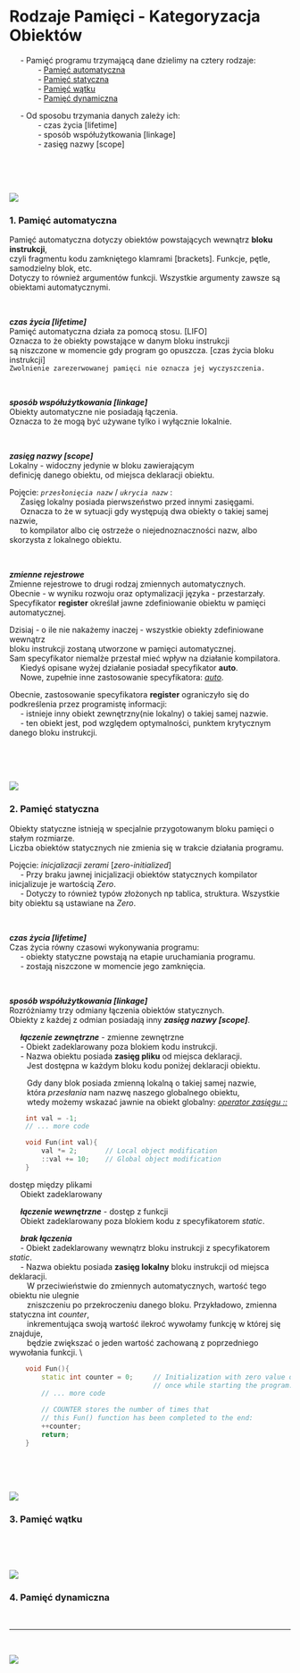 # Rodzaje Pamięci - Kategoryzacja Obiektów

&nbsp;&nbsp;&nbsp;&nbsp; - Pamięć programu trzymającą dane dzielimy na cztery rodzaje: \
&nbsp;&nbsp;&nbsp;&nbsp;&nbsp;&nbsp;&nbsp;&nbsp;&nbsp;&nbsp;&nbsp;&nbsp; - [Pamięć automatyczna](#1-pamięć-automatyczna) \
&nbsp;&nbsp;&nbsp;&nbsp;&nbsp;&nbsp;&nbsp;&nbsp;&nbsp;&nbsp;&nbsp;&nbsp; - [Pamięć statyczna](#2-pamięć-statyczna) \
&nbsp;&nbsp;&nbsp;&nbsp;&nbsp;&nbsp;&nbsp;&nbsp;&nbsp;&nbsp;&nbsp;&nbsp; - [Pamięć wątku](#3-pamięć-wątku) \
&nbsp;&nbsp;&nbsp;&nbsp;&nbsp;&nbsp;&nbsp;&nbsp;&nbsp;&nbsp;&nbsp;&nbsp; - [Pamięć dynamiczna](#4-pamięć-dynamiczna) 

&nbsp;&nbsp;&nbsp;&nbsp; - Od sposobu trzymania danych zależy ich: \
&nbsp;&nbsp;&nbsp;&nbsp;&nbsp;&nbsp;&nbsp;&nbsp;&nbsp;&nbsp;&nbsp;&nbsp; - czas życia [lifetime] \
&nbsp;&nbsp;&nbsp;&nbsp;&nbsp;&nbsp;&nbsp;&nbsp;&nbsp;&nbsp;&nbsp;&nbsp; - sposób współużytkowania [linkage] \
&nbsp;&nbsp;&nbsp;&nbsp;&nbsp;&nbsp;&nbsp;&nbsp;&nbsp;&nbsp;&nbsp;&nbsp; - zasięg nazwy [scope]

<br/>
<br/>
<br/>

![](https://github.com/Ptysiek/resources/blob/master/Orn.png)
### 1. Pamięć automatyczna
Pamięć automatyczna dotyczy obiektów powstających wewnątrz **bloku instrukcji**, \
czyli fragmentu kodu zamkniętego klamrami [brackets]. Funkcje, pętle, samodzielny blok, etc. \
Dotyczy to również argumentów funkcji. Wszystkie argumenty zawsze są obiektami automatycznymi.

<br/>

***czas życia [lifetime]*** \
Pamięć automatyczna działa za pomocą stosu. [LIFO] \
Oznacza to że obiekty powstające w danym bloku instrukcji \
są niszczone w momencie gdy program go opuszcza. [czas życia bloku instrukcji] \
`Zwolnienie zarezerwowanej pamięci nie oznacza jej wyczyszczenia.`

<br/>

***sposób współużytkowania [linkage]*** \
Obiekty automatyczne nie posiadają łączenia. \
Oznacza to że mogą być używane tylko i wyłącznie lokalnie.

<br/>

***zasięg nazwy [scope]*** \
Lokalny - widoczny jedynie w bloku zawierającym \
definicję danego obiektu, od miejsca deklaracji obiektu.

Pojęcie: *`przesłonięcia nazw`* / *`ukrycia nazw`* : \
&nbsp;&nbsp;&nbsp;&nbsp; Zasięg lokalny posiada pierwszeństwo przed innymi zasięgami. \
&nbsp;&nbsp;&nbsp;&nbsp; Oznacza to że w sytuacji gdy występują dwa obiekty o takiej samej nazwie, \
&nbsp;&nbsp;&nbsp;&nbsp; to kompilator albo cię ostrzeże o niejednoznaczności nazw, albo skorzysta z lokalnego obiektu.

<br/>

***zmienne rejestrowe*** \
Zmienne rejestrowe to drugi rodzaj zmiennych automatycznych. \
Obecnie - w wyniku rozwoju oraz optymalizacji języka - przestarzały. \
Specyfikator __register__  określał jawne zdefiniowanie obiektu w pamięci automatycznej. 

Dzisiaj - o ile nie nakażemy inaczej - wszystkie obiekty zdefiniowane wewnątrz \
bloku instrukcji zostaną utworzone w pamięci automatycznej. \
Sam specyfikator niemalże przestał mieć wpływ na działanie kompilatora. \
&nbsp;&nbsp;&nbsp;&nbsp; Kiedyś opisane wyżej działanie posiadał specyfikator __auto__. \
&nbsp;&nbsp;&nbsp;&nbsp; Nowe, zupełnie inne zastosowanie specyfikatora: [*auto*]().

Obecnie, zastosowanie specyfikatora __register__ ograniczyło się do podkreślenia przez programistę informacji: \
&nbsp;&nbsp;&nbsp;&nbsp; - istnieje inny obiekt zewnętrzny(nie lokalny) o takiej samej nazwie. \
&nbsp;&nbsp;&nbsp;&nbsp; - ten obiekt jest, pod względem optymalności, punktem krytycznym danego bloku instrukcji.

<br/>
<br/>
<br/>

![](https://github.com/Ptysiek/resources/blob/master/Orn.png)
### 2. Pamięć statyczna
Obiekty statyczne istnieją w specjalnie przygotowanym bloku pamięci o stałym rozmiarze. \
Liczba obiektów statycznych nie zmienia się w trakcie działania programu. 

Pojęcie: *inicjalizacji zerami* [*zero-initialized*] \
&nbsp;&nbsp;&nbsp;&nbsp; - Przy braku jawnej inicjalizacji obiektów statycznych kompilator inicjalizuje je wartością _Zero_. \
&nbsp;&nbsp;&nbsp;&nbsp; - Dotyczy to również typów złożonych np tablica, struktura. Wszystkie bity obiektu są ustawiane na _Zero_.

<br/>

***czas życia [lifetime]*** \
Czas życia równy czasowi wykonywania programu: \
&nbsp;&nbsp;&nbsp;&nbsp; - obiekty statyczne powstają na etapie uruchamiania programu. \
&nbsp;&nbsp;&nbsp;&nbsp; - zostają niszczone w momencie jego zamknięcia. 

<br/>

***sposób współużytkowania [linkage]*** \
Rozróżniamy trzy odmiany łączenia obiektów statycznych. \
Obiekty z każdej z odmian posiadają inny ***zasięg nazwy [scope]***.

&nbsp;&nbsp;&nbsp;&nbsp; ***łączenie zewnętrzne*** - zmienne zewnętrzne \
&nbsp;&nbsp;&nbsp;&nbsp; - Obiekt zadeklarowany poza blokiem kodu instrukcji. \
&nbsp;&nbsp;&nbsp;&nbsp; - Nazwa obiektu posiada __zasięg pliku__ od miejsca deklaracji. \
&nbsp;&nbsp;&nbsp;&nbsp;&nbsp;&nbsp;&nbsp; Jest dostępna w każdym bloku kodu poniżej deklaracji obiektu. 

&nbsp;&nbsp;&nbsp;&nbsp;&nbsp;&nbsp;&nbsp; Gdy dany blok posiada zmienną lokalną o takiej samej nazwie, \
&nbsp;&nbsp;&nbsp;&nbsp;&nbsp;&nbsp;&nbsp; która _przesłania_ nam nazwę naszego globalnego obiektu, \
&nbsp;&nbsp;&nbsp;&nbsp;&nbsp;&nbsp;&nbsp; wtedy możemy wskazać jawnie na obiekt globalny: [*operator zasięgu ::*]()
``` cpp
    int val = -1;
    // ... more code

    void Fun(int val){    
        val *= 2;       // Local object modification
        ::val += 10;    // Global object modification
    }
```

dostęp między plikami \
&nbsp;&nbsp;&nbsp;&nbsp; Obiekt zadeklarowany 

&nbsp;&nbsp;&nbsp;&nbsp; ***łączenie wewnętrzne*** - dostęp z funkcji \
&nbsp;&nbsp;&nbsp;&nbsp; Obiekt zadeklarowany poza blokiem kodu z specyfikatorem _static_. 

&nbsp;&nbsp;&nbsp;&nbsp; ***brak łączenia*** \
&nbsp;&nbsp;&nbsp;&nbsp; - Obiekt zadeklarowany wewnątrz bloku instrukcji z specyfikatorem _static_. \
&nbsp;&nbsp;&nbsp;&nbsp; - Nazwa obiektu posiada __zasięg lokalny__ bloku instrukcji od miejsca deklaracji. \
&nbsp;&nbsp;&nbsp;&nbsp;&nbsp;&nbsp;&nbsp; W przeciwieństwie do zmiennych automatycznych, wartość tego obiektu nie ulegnie \
&nbsp;&nbsp;&nbsp;&nbsp;&nbsp;&nbsp;&nbsp; zniszczeniu po przekroczeniu danego bloku. Przykładowo, zmienna statyczna int _counter_, \
&nbsp;&nbsp;&nbsp;&nbsp;&nbsp;&nbsp;&nbsp; inkrementująca swoją wartość ilekroć wywołamy funkcję w której się znajduje, \
&nbsp;&nbsp;&nbsp;&nbsp;&nbsp;&nbsp;&nbsp; będzie zwiększać o jeden wartość zachowaną z poprzedniego wywołania funkcji. \
``` cpp
    void Fun(){
        static int counter = 0;     // Initialization with zero value occurs only 
                                    // once while starting the program. 
        // ... more code

        // COUNTER stores the number of times that 
        // this Fun() function has been completed to the end: 
        ++counter;
        return;
    }
```
<br/>
<br/>
<br/>

![](https://github.com/Ptysiek/resources/blob/master/Orn.png)
### 3. Pamięć wątku

<br/>
<br/>
<br/>

![](https://github.com/Ptysiek/resources/blob/master/Orn.png)
### 4. Pamięć dynamiczna

<br/>

------------
<br/>

![](https://github.com/Ptysiek/resources/blob/master/Ver2.PNG)

